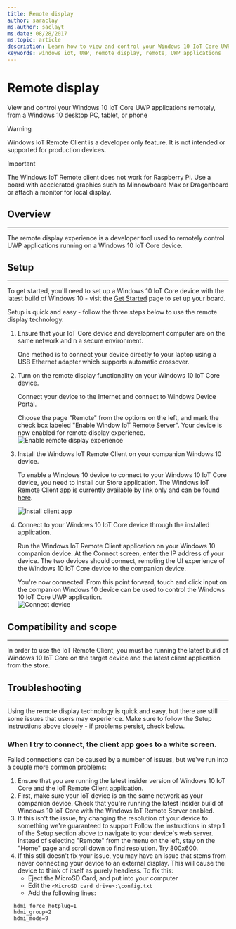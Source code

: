 ```yaml
---
title: Remote display
author: saraclay
ms.author: saclayt
ms.date: 08/28/2017
ms.topic: article
description: Learn how to view and control your Windows 10 IoT Core UWP applications remotely.
keywords: windows iot, UWP, remote display, remote, UWP applications
---
```


# Remote display
View and control your Windows 10 IoT Core UWP applications remotely, from a Windows 10 desktop PC, tablet, or phone

> [!WARNING]
> Windows IoT Remote Client is a developer only feature. It is not intended or supported for production devices.

> [!IMPORTANT]
> The Windows IoT Remote client does not work for Raspberry Pi. Use a board with accelerated graphics such as Minnowboard Max or Dragonboard or attach a monitor for local display.

## Overview
___
The remote display experience is a developer tool used to remotely control UWP applications running on a Windows 10 IoT Core device.   

## Setup
___
To get started, you'll need to set up a Windows 10 IoT Core device with the latest build of Windows 10 - visit the [Get Started](https://developer.microsoft.com/en-us/windows/iot/getstarted) page to set up your board.

Setup is quick and easy - follow the three steps below to use the remote display technology.

1. Ensure that your IoT Core device and development computer are on the same network and n a secure environment.

    One method is to connect your device directly to your laptop using a USB Ethernet adapter which supports automatic crossover.

1. Turn on the remote display functionality on your Windows 10 IoT Core device.
  
    Connect your device to the Internet and connect to Windows Device Portal.
  
	Choose the page "Remote" from the options on the left, and mark the check box labeled "Enable Window IoT Remote Server".  Your device is now enabled for remote display experience.
    ![Enable remote display experience](../media/RemoteDisplay/enable-remote.png)

1. Install the Windows IoT Remote Client on your companion Windows 10 device.
  
    To enable a Windows 10 device to connect to your Windows 10 IoT Core device, you need to install our Store application.  The Windows IoT Remote Client app is currently available by link only and can be found [here](https://www.microsoft.com/en-us/store/apps/iot-remote-client/9nblggh5mnxz).
    
    ![Install client app](../media/RemoteDisplay/store-app.png)


1. Connect to your Windows 10 IoT Core device through the installed application.
  
    Run the Windows IoT Remote Client application on your Windows 10 companion device.  At the Connect screen, enter the IP address of your device. The two devices should connect, remoting the UI experience of the Windows 10 IoT Core device to the companion device.
    
    You're now connected! From this point forward, touch and click input on the companion Windows 10 device can be used to control the Windows 10 IoT Core UWP application.  
    ![Connect device](../media/RemoteDisplay/connect-device.png)
      

## Compatibility and scope
___
In order to use the IoT Remote Client, you must be running the latest build of Windows 10 IoT Core on the target device and the latest client application from the store. 
    
  
## Troubleshooting
___
Using the remote display technology is quick and easy, but there are still some issues that users may experience.  Make sure to follow the Setup instructions above closely - if problems persist, check below.

### When I try to connect, the client app goes to a white screen.
Failed connections can be caused by a number of issues, but we've run into a couple more common problems:

1. Ensure that you are running the latest insider version of Windows 10 IoT Core and the IoT Remote Client application.
1. First, make sure your IoT device is on the same network as your companion device.
    Check that you're running the latest Insider build of Windows 10 IoT Core with the Windows IoT Remote Server enabled.
1. If this isn't the issue, try changing the resolution of your device to something we're guaranteed to support
    Follow the instructions in step 1 of the Setup section above to navigate to your device's web server.  Instead of selecting "Remote" from the menu on the left, stay on the "Home" page and scroll down to find resolution.  Try 800x600.
1. If this still doesn't fix your issue, you may have an issue that stems from never connecting your device to an external display.
    This will cause the device to think of itself as purely headless.  To fix this:
    * Eject the MicroSD Card, and put into your computer
    * Edit the `<MicroSD card drive>:\config.txt`
    * Add the following lines:
 
```
  hdmi_force_hotplug=1
  hdmi_group=2
  hdmi_mode=9
```
